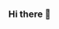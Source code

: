 ### Hi there 👋

<!--
**akotonyStark/akotonyStark** is a ✨ _special_ ✨ repository because its `README.md` (this file) appears on your GitHub profile.


- 🧑‍💻 I’m currently working on reaching god mode with my coding abilities.
- 👯 Always willing to collaborate on any awesome
- 💬 same handle on my socials 
- 📫 How to reach me: alarbiampofo@gmail.com 
- ⚡ Fun fact: I'm a big anime head
-->
